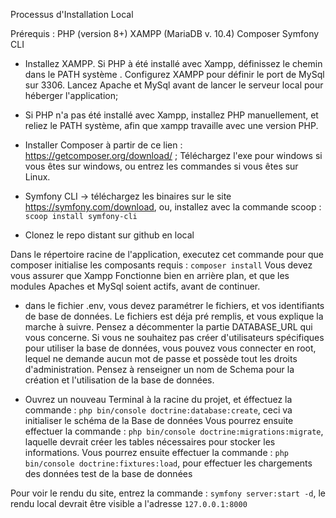 Processus d'Installation Local

Prérequis :
PHP (version 8+)
XAMPP (MariaDB v. 10.4)
Composer
Symfony CLI

- Installez XAMPP. Si PHP à été installé avec Xampp, définissez le chemin dans le PATH système . Configurez XAMPP pour définir le port de MySql sur 3306.
Lancez Apache et MySql avant de lancer le serveur local pour héberger l'application;

- Si PHP n'a pas été installé avec Xampp, installez PHP manuellement, et reliez le PATH système, afin que xampp travaille avec une version PHP.

- Installer Composer à partir de ce lien : https://getcomposer.org/download/ ; Téléchargez l'exe pour windows si vous êtes sur windows, ou entrez les commandes si vous êtes sur Linux.

- Symfony CLI -> téléchargez les binaires sur le site https://symfony.com/download, ou, installez avec la commande scoop : `scoop install symfony-cli`

- Clonez le repo distant sur github en local


Dans le répertoire racine de l'application, executez cet commande pour que composer initialise les composants requis :
`composer install`
Vous devez vous assurer que Xampp Fonctionne bien en arrière plan, et que les modules Apaches et MySql soient actifs, avant de continuer.

- dans le fichier .env, vous devez paramétrer le fichiers, et vos identifiants de base de données.
Le fichiers est déja pré remplis, et vous explique la marche à suivre. Pensez a décommenter la partie DATABASE_URL qui vous concerne.
Si vous ne souhaitez pas créer d'utilisateurs spécifiques pour utiliser la base de données, vous pouvez vous connecter en root, lequel ne demande aucun mot de passe et possède tout les droits d'administration.
Pensez à renseigner un nom de Schema pour la création et l'utilisation de la base de données.

- Ouvrez un nouveau Terminal à la racine du projet, et éffectuez la commande : `php bin/console doctrine:database:create`, ceci va initialiser le schéma de la Base de données
Vous pourrez ensuite effectuer la commande : `php bin/console doctrine:migrations:migrate`, laquelle devrait créer les tables nécessaires pour stocker les informations.
Vous pourrez ensuite effectuer la commande : `php bin/console doctrine:fixtures:load`, pour effectuer les chargements des données test de la base de données

Pour voir le rendu du site, entrez la commande : `symfony server:start -d`, le rendu local devrait être visible a l'adresse `127.0.0.1:8000`


